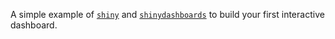 A simple example of [`shiny`](https://github.com/rstudio/shiny) and [`shinydashboards`](https://github.com/rstudio/shinydashboard) to build your first interactive dashboard.